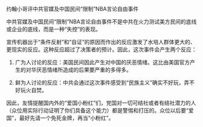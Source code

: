 约翰小哥评中共官媒及中国民间“限制”NBA言论自由事件

中共官媒及中国民间“限制”NBA言论自由事件不是中共在火力测试美方民间的底线或企业的底线，而是一种“失控”的表现。

宣传机器出于“条件反射”和“自证”的原因而作出的反应激发了水培人群体更大的、更现实的反应。这种反应超过了决策者的预计。因此，这次事件会产生两个反应：

1. 广为人讨论的反应：美国民间因此产生对中国的厌恶情绪。这比由美国官方产生的对华厌恶情绪所造成的后果要严重的多得多。

2. 鲜为人讨论的反应：中共会通过这次事件感受到“民族主义”确实不好玩，弄不好玩火自焚。

因此，友情提醒国内外的“爱国小粉红”们，党国对一切可结社或者有结社潜力的人（众位用实际行动证明了你们具备这个能力）都是警惕和打压的。众位以后要“爱国”，最好先请一个免死金牌，再当“小粉红”。